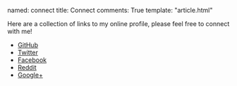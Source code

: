 named: connect
title: Connect
comments: True
template: "article.html"


Here are a collection of links to my online profile, please feel free to connect with me!

* [GitHub][github]
* [Twitter][twitter]
* [Facebook][facebook]
* [Reddit][reddit]
* [Google+][goog]

[github]: http://github.com/nathanrosspowell "Nathan's GitHub profile"
[twitter]: http://twitter.com/nathanross "Nathan's Twitter profile"
[facebook]: http://facebook.com/nathanrosspowell "Nathan's Facebook profile"
[reddit]: http://reddit.com/user/nathanrosspowell "Nathan's Reddit prfile"
[goog]: https://plus.google.com/u/0/117956868987272677661 "Nathan's G+" 
